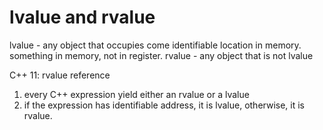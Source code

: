 # lvalue and rvalue

lvalue - any object that occupies come identifiable location in memory.
  something in memory, not in register.
rvalue - any object that is not lvalue

C++ 11: rvalue reference

1. every C++ expression yield either an rvalue or a lvalue
2. if the expression has identifiable address, it is lvalue, otherwise, it is
   rvalue.

